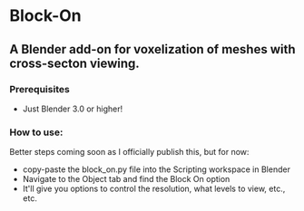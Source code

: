 <h1>Block-On</h1>
<h2>A Blender add-on for voxelization of meshes with cross-secton viewing.</h2>  
<h3>Prerequisites</h3>
<ul>
  <li>Just Blender 3.0 or higher!</li>
</ul>
<h3>How to use:</h3>
Better steps coming soon as I officially publish this, but for now:
<ul>
  <li>copy-paste the block_on.py file into the Scripting workspace in Blender</li>
  <li>Navigate to the Object tab and find the Block On option</li>
  <li>It'll give you options to control the resolution, what levels to view, etc., etc.
</ul>